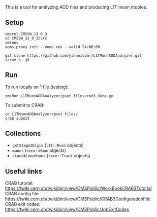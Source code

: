 This is a tool for analyzing AOD files and producing L1T muon ntuples.  

Setup
-----
```
cmsrel CMSSW_13_0_3
cd CMSSW_13_0_3/src
cmsenv
voms-proxy-init --voms cms --valid 24:00:00

git clone https://github.com/yiannispar/L1TMuonAODAnalyzer.git
scram b -j8
```

Run
-----
To run locally on 1 file (testing):
```
cmsRun L1TMuonAODAnalyzer/pset_files/run3_data.py
```
To submit to CRAB:
```
cd L1TMuonAODAnalyzer/pset_files/
crab submit
```

Collections
-----------
- ```gmtStage2Digis``` (```l1t::Muon``` objects)  
- ```muons``` (```reco::Muon``` objects)  
- ```standAloneMuons``` (```reco::Track``` objects)  

Useful links
-------------
CRAB tutorial: https://twiki.cern.ch/twiki/bin/view/CMSPublic/WorkBookCRAB3Tutorial  
CRAB config file: https://twiki.cern.ch/twiki/bin/view/CMSPublic/CRAB3ConfigurationFile  
CRAB exit codes: https://twiki.cern.ch/twiki/bin/view/CMSPublic/JobExitCodes  